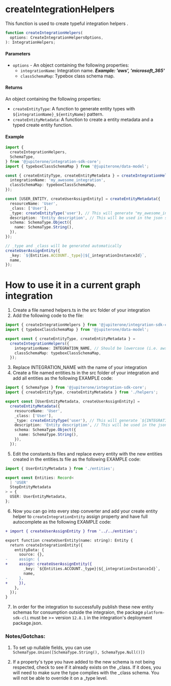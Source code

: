 # createIntegrationHelpers

This function is used to create typeful integration helpers .

```typescript
function createIntegrationHelpers(
  options: CreateIntegrationHelpersOptions,
): IntegrationHelpers;
```

#### Parameters

- `options` - An object containing the following properties:
  - `integrationName`: Integration name. **_Example: 'aws', 'microsoft_365'_**
  - `classSchemaMap`: Typebox class schema map.

#### Returns

An object containing the following properties:

- `createEntityType`: A function to generate entity types with
  `${integrationName}_${entityName}` pattern.
- `createEntityMetadata`: A function to create a entity metadata and a typed
  create entity function.

#### Example

```typescript
import {
  createIntegrationHelpers,
  SchemaType,
} from '@jupiterone/integration-sdk-core';
import { typeboxClassSchemaMap } from '@jupiterone/data-model';

const { createEntityType, createEntityMetadata } = createIntegrationHelpers({
  integrationName: 'my_awesome_integration',
  classSchemaMap: typeboxClassSchemaMap,
});

const [USER_ENTITY, createUserAssignEntity] = createEntityMetadata({
  resourceName: 'User',
  _class: ['User'],
  _type: createEntityType('user'), // This will generate "my_awesome_integration_user", but you are free to not use the createEntityType helper
  description: 'Entity description', // This will be used in the json schema
  schema: SchemaType.Object({
    name: SchemaType.String(),
  }),
});

// _type and _class will be generated automatically
createUserAssignEntity({
  _key: `${Entities.ACCOUNT._type}|${_integrationInstanceId}`,
  name,
});
```

# How to use it in a current graph integration

1. Create a file named helpers.ts in the src folder of your integration
2. Add the following code to the file:

```typescript
import { createIntegrationHelpers } from '@jupiterone/integration-sdk-core';
import { typeboxClassSchemaMap } from '@jupiterone/data-model';

export const { createEntityType, createEntityMetadata } =
  createIntegrationHelpers({
    integrationName: INTEGRATION_NAME, // Should be lowercase (i.e. aws)
    classSchemaMap: typeboxClassSchemaMap,
  });
```

3. Replace INTEGRATION_NAME with the name of your integration
4. Create a file named entities.ts in the src folder of your integration and add
   all entities as the following EXAMPLE code:

```typescript
import { SchemaType } from '@jupiterone/integration-sdk-core';
import { createEntityType, createEntityMetadata } from './helpers';

export const [UserEntityMetadata, createUserAssignEntity] =
  createEntityMetadata({
    resourceName: 'User',
    _class: ['User'],
    _type: createEntityType('user'), // This will generate `${INTEGRATION_NAME}_user`, but you are free to not use the createEntityType helper
    description: 'Entity description', // This will be used in the json schema
    schema: SchemaType.Object({
      name: SchemaType.String(),
    }),
  });
```

5. Edit the constants.ts files and replace every entity with the new entities
   created in the entities.ts file as the following EXAMPLE code:

```typescript
import { UserEntityMetadata } from './entities';

export const Entities: Record<
  | 'USER'
  StepEntityMetadata
> = {
  USER: UserEntityMetadata,
};
```

6. Now you can go into every step converter and add your create entity helper to
   `createIntegrationEntity` assign property and have full autocomplete as the
   following EXAMPLE code:

```diff
+ import { createUserAssignEntity } from '../../entities';

export function createUserEntity(name: string): Entity {
  return createIntegrationEntity({
    entityData: {
      source: {},
-     assign: {
+     assign: createUserAssignEntity({
        _key: `${Entities.ACCOUNT._type}|${_integrationInstanceId}`,
        name,
-     },
+     }),
    },
  });
}
```

7. In order for the integration to successfully publish these new entity schemas
   for consumption outside the integraion, the package `platform-sdk-cli` must
   be >= version `12.8.1` in the integration's deployment package.json.

### Notes/Gotchas:

1. To set up nullable fields, you can use
   `SchemaType.Union([SchemaType.String(), SchemaType.Null()])`

2. If a property's type you have added to the new schema is not being respected,
   check to see if it already exists on the \_class. If it does, you will need
   to make sure the type complies with the \_class schema. You will not be able
   to override it on a \_type level.
